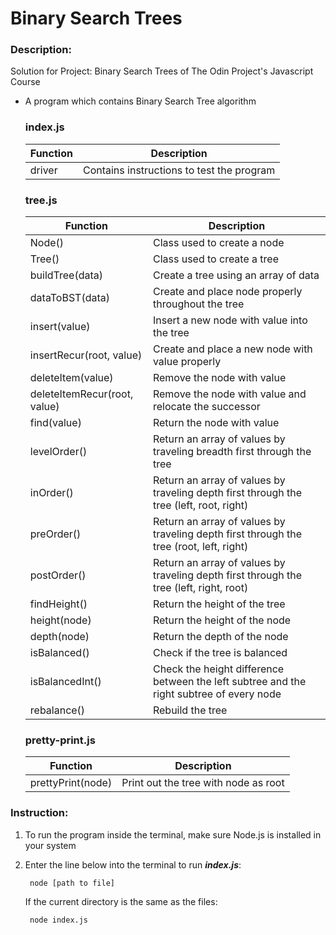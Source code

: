 # Binary Search Trees
### Description:
Solution for Project: Binary Search Trees of The Odin Project's Javascript Course
- A program which contains Binary Search Tree algorithm

    ### index.js
    Function  | Description
    ------------- | -------------
    driver | Contains instructions to test the program

    ### tree.js
    Function  | Description
    ------------- | -------------
    Node() | Class used to create a node
    Tree() | Class used to create a tree
    buildTree(data) | Create a tree using an array of data
    dataToBST(data) | Create and place node properly throughout the tree
    insert(value) | Insert a new node with value into the tree
    insertRecur(root, value) | Create and place a new node with value properly
    deleteItem(value) | Remove the node with value
    deleteItemRecur(root, value) | Remove the node with value and relocate the successor
    find(value) | Return the node with value
    levelOrder() | Return an array of values by traveling breadth first through the tree
    inOrder() | Return an array of values by traveling depth first through the tree (left, root, right)
    preOrder() | Return an array of values by traveling depth first through the tree (root, left, right)
    postOrder() | Return an array of values by traveling depth first through the tree (left, right, root)
    findHeight() | Return the height of the tree
    height(node) | Return the height of the node
    depth(node) | Return the depth of the node
    isBalanced() | Check if the tree is balanced
    isBalancedInt() | Check the height difference between the left subtree and the right subtree of every node
    rebalance() | Rebuild the tree

    ### pretty-print.js
    Function  | Description
    ------------- | -------------
    prettyPrint(node) | Print out the tree with node as root

### Instruction:
1. To run the program inside the terminal, make sure Node.js is installed in your system
2. Enter the line below into the terminal to run <b><i>index.js</i></b>:

        node [path to file]
    If the current directory is the same as the files:

        node index.js